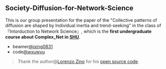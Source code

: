 ## Society-Diffusion-for-Network-Science

This is our group presentation for the paper of the "Collective patterns of diffusion are shaped by Individual inertia and trend-seeking" in the class of 『Intorduction to Network Science』, which is the **first undergraduate course about Complex_Net in [SHU](http://mooc1.elearning.shu.edu.cn/mycourse/studentcourse?courseId=227845011&clazzid=61709981&enc=4e2cfaac316455ff9b10dac6526179a4)**.

- beamer[@jxing0831](https://github.com/jxing0831)
- code[@wxuwvu](https://github.com/wxuwvu)
  
 > Thank the author@[Lorenzo Zino](https://github.com/lzino90) for his [open source code](https://github.com/lzino90/diffusion/tree/v1.0).
        
